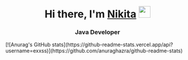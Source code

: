 <h1 align="center">Hi there, I'm <a href="https://t.me/nikitadb" target="_blank">Nikita</a> 
<img src="https://github.com/blackcater/blackcater/raw/main/images/Hi.gif" height="32"/></h1>
<h3 align="center">Java Developer</h3>
[![Anurag's GitHub stats](https://github-readme-stats.vercel.app/api?username=exxss)](https://github.com/anuraghazra/github-readme-stats)

